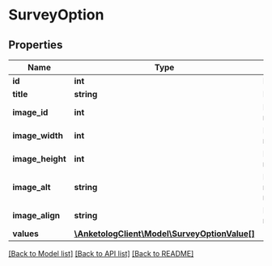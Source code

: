 # SurveyOption

## Properties
Name | Type | Description | Notes
------------ | ------------- | ------------- | -------------
**id** | **int** | ID | 
**title** | **string** | Название | 
**image_id** | **int** | ID изображения | [optional] 
**image_width** | **int** | Ширина изображения | [optional] 
**image_height** | **int** | Высота изображения | [optional] 
**image_alt** | **string** | Подпись к изображению изображения | [optional] 
**image_align** | **string** | Выравнивание изображения | [optional] 
**values** | [**\AnketologClient\Model\SurveyOptionValue[]**](SurveyOptionValue.md) |  | [optional] 

[[Back to Model list]](../README.md#documentation-for-models) [[Back to API list]](../README.md#documentation-for-api-endpoints) [[Back to README]](../README.md)


